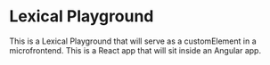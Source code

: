 # Lexical Playground

This is a Lexical Playground that will serve as a customElement in a microfrontend. This is a React app that will sit inside an Angular app.
